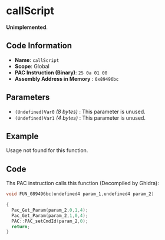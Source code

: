 # callScript

**Unimplemented**.

## Code Information

- **Name**: `callScript`
- **Scope**: Global
- **PAC Instruction (Binary)**: `25 0a 01 00`
- **Assembly Address in Memory** : `0x89496bc`

## Parameters

- `(Undefined)Var0` *(8 bytes)* : This parameter is unused.
- `(Undefined)Var1` *(4 bytes)* : This parameter is unused.

## Example

Usage not found for this function.

## Code

Ths PAC instruction calls this function (Decompiled by Ghidra):

```c
void FUN_089496bc(undefined4 param_1,undefined4 param_2)

{
  Pac_Get_Param(param_2,0,1,4);
  Pac_Get_Param(param_2,1,0,4);
  PAC::PAC_setCmdId(param_2,0);
  return;
}
```


